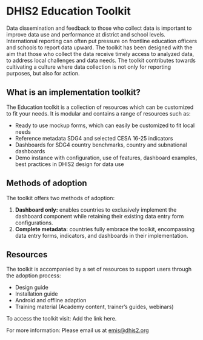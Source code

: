 # **DHIS2 Education Toolkit**

Data dissemination and feedback to those who collect data is important to improve data use and performance at district and school levels. International reporting can often put pressure on frontline education officers and schools to report data upward. The toolkit has been designed with the aim that those who collect the data receive timely access to analyzed data, to address local challenges and data needs. The toolkit contributes towards cultivating a culture where data collection is not only for reporting purposes, but also for action.

## What is an implementation toolkit?

The Education toolkit is a collection of resources which can be customized to fit your needs. It is modular and contains a range of resources such as:

* Ready to use mockup forms, which can easily be customized to fit local needs
* Reference metadata SDG4 and selected CESA 16-25 indicators 
* Dashboards for SDG4 country benchmarks, country and subnational dashboards
* Demo instance with configuration, use of features, dashboard examples, best practices in DHIS2 design for data use

## Methods of adoption

The toolkit offers two methods of adoption:

1. **Dashboard only:** enables countries to exclusively implement the dashboard component while retaining their existing data entry form configurations.
2. **Complete metadata:** countries fully embrace the toolkit, encompassing data entry forms, indicators, and dashboards in their implementation.

## Resources

The toolkit is accompanied by a set of resources to support users through the adoption process:

* Design guide
* Installation guide
* Android and offline adaption
* Training material (Academy content, trainer’s guides, webinars)

To access the toolkit visit: Add the link here.

For more information: Please email us at [emis@dhis2.org](mailto:emis@dhis2.org) 
